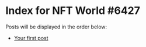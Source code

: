 # Index for NFT World #6427
Posts will be displayed in the order below:

- [Your first post](./001-first.md)

